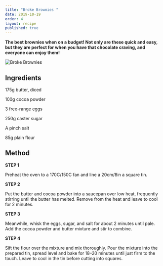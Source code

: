 ```yaml
---
title: "Broke Brownies "
date: 2019-10-19
order: 4
layout: recipe
published: true
---
```

**The best brownies when on a budget! Not only are these quick and easy, but they are perfect for when you have that chocolate craving, and everyone can enjoy them!** 

![](../uploads/azmaan-baluch-bjsyx2m5hbc-unsplash.jpg "Broke Brownies")

## Ingredients

175g butter, diced

100g cocoa powder

3 free-range eggs

250g caster sugar

A pinch salt

85g plain flour

## Method

**STEP 1**

Preheat the oven to a 170C/150C fan and line a 20cm/8in a square tin.

**STEP 2**

Put the butter and cocoa powder into a saucepan over low heat, frequently stirring until the butter has melted. Remove from the heat and leave to cool for 2 minutes.

**STEP 3**

Meanwhile, whisk the eggs, sugar, and salt for about 2 minutes until pale. Add the cocoa powder and butter mixture and stir to combine.

**STEP 4**

Sift the flour over the mixture and mix thoroughly. Pour the mixture into the prepared tin, spread level and bake for 18–20 minutes until just firm to the touch. Leave to cool in the tin before cutting into squares.